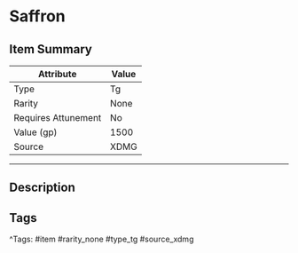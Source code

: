 # Saffron

## Item Summary

| Attribute            | Value                        |
|----------------------|------------------------------|
| Type                 | Tg |
| Rarity               | None             |
| Requires Attunement  | No                |
| Value (gp)           | 1500    |
| Source               | XDMG |

---

## Description



## Tags

^Tags: #item #rarity_none #type_tg #source_xdmg